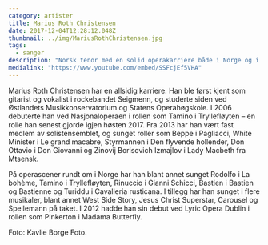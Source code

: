 ```yaml
---
category: artister
title: Marius Roth Christensen
date: 2017-12-04T12:28:12.048Z
thumbnail: ../img/MariusRothChristensen.jpg
tags:
  - sanger
description: "Norsk tenor med en solid operakarriere både i Norge og i utlandet."
medialink: "https://www.youtube.com/embed/SSFcjEf5VHA"
---
```

Marius Roth Christensen har en allsidig karriere. Han ble først kjent som gitarist og vokalist i rockebandet Seigmenn, og studerte siden ved Østlandets Musikkonservatorium og Statens Operahøgskole. I 2006 debuterte han ved Nasjonaloperaen i rollen som Tamino i Tryllefløyten – en rolle han senest gjorde igjen høsten 2017. Fra 2013 har han vært fast medlem av solistensemblet, og sunget roller som Beppe i Pagliacci, White Minister i Le grand macabre, Styrmannen i Den flyvende hollender, Don Ottavio i Don Giovanni og Zinovij Borisovich Izmajlov i Lady Macbeth fra Mtsensk.

På operascener rundt om i Norge har han blant annet sunget Rodolfo i La bohème, Tamino i Tryllefløyten, Rinuccio i Gianni Schicci, Bastien i Bastien og Bastienne og Turiddu i Cavalleria rusticana. I tillegg har han sunget i flere musikaler, blant annet West Side Story, Jesus Christ Superstar, Carousel og Spellemann på taket. I 2012 hadde han sin debut ved Lyric Opera Dublin i rollen som Pinkerton i Madama Butterfly.

Foto: Kavlie Borge Foto.
